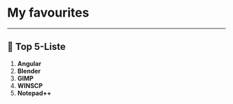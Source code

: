 # My favourites
<hr>

## :pushpin: Top 5-Liste
1. **Angular**
2. **Blender**
3. **GIMP**
4. **WINSCP**
5. **Notepad++**

